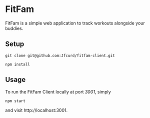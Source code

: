 # FitFam

FitFam is a simple web application to track workouts alongside your buddies.

## Setup

    git clone git@github.com:Jfcurd/fitfam-client.git

    npm install

## Usage

To run the FitFam Client locally at port *3001*, simply

    npm start

and visit http://localhost:3001.